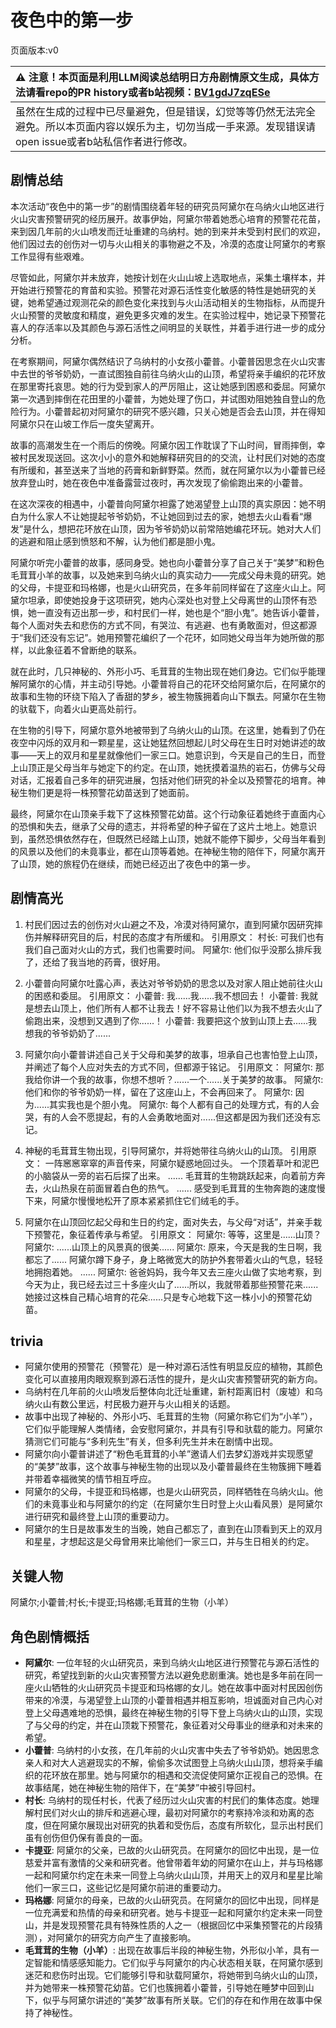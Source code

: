 # 夜色中的第一步
页面版本:v0
 

| :warning: 注意！本页面是利用LLM阅读总结明日方舟剧情原文生成，具体方法请看repo的PR history或者b站视频：[BV1gdJ7zqESe](https://www.bilibili.com/video/BV1gdJ7zqESe/)         |
|:----------------------------|
| 虽然在生成的过程中已尽量避免，但是错误，幻觉等等仍然无法完全避免。所以本页面内容以娱乐为主，切勿当成一手来源。发现错误请open issue或者b站私信作者进行修改。|



## 剧情总结
本次活动“夜色中的第一步”的剧情围绕着年轻的研究员阿黛尔在乌纳火山地区进行火山灾害预警研究的经历展开。故事伊始，阿黛尔带着她悉心培育的预警花花苗，来到因几年前的火山喷发而迁址重建的乌纳村。她的到来并未受到村民们的欢迎，他们因过去的创伤对一切与火山相关的事物避之不及，冷漠的态度让阿黛尔的考察工作显得有些艰难。

尽管如此，阿黛尔并未放弃，她按计划在火山山坡上选取地点，采集土壤样本，并开始进行预警花的育苗和实验。预警花对源石活性变化敏感的特性是她研究的关键，她希望通过观测花朵的颜色变化来找到与火山活动相关的生物指标，从而提升火山预警的灵敏度和精度，避免更多灾难的发生。在实验过程中，她记录下预警花喜人的存活率以及其颜色与源石活性之间明显的关联性，并着手进行进一步的成分分析。

在考察期间，阿黛尔偶然结识了乌纳村的小女孩小藿普。小藿普因思念在火山灾害中去世的爷爷奶奶，一直试图独自前往乌纳火山的山顶，希望将亲手编织的花环放在那里寄托哀思。她的行为受到家人的严厉阻止，这让她感到困惑和委屈。阿黛尔第一次遇到摔倒在花田里的小藿普，为她处理了伤口，并试图劝阻她独自登山的危险行为。小藿普起初对阿黛尔的研究不感兴趣，只关心她是否会去山顶，并在得知阿黛尔只在山坡工作后一度失望离开。

故事的高潮发生在一个雨后的傍晚。阿黛尔因工作耽误了下山时间，冒雨摔倒，幸被村民发现送回。这次小小的意外和她解释研究目的的交流，让村民们对她的态度有所缓和，甚至送来了当地的药膏和新鲜野菜。然而，就在阿黛尔以为小藿普已经放弃登山时，她在夜色中准备露营过夜时，再次发现了偷偷跑出来的小藿普。

在这次深夜的相遇中，小藿普向阿黛尔袒露了她渴望登上山顶的真实原因：她不明白为什么家人不让她提起爷爷奶奶，不让她回到过去的家，她想去火山看看“爆发”是什么，想把花环放在山顶，因为爷爷奶奶以前常陪她编花环玩。她对大人们的逃避和阻止感到愤怒和不解，认为他们都是胆小鬼。

阿黛尔听完小藿普的故事，感同身受。她也向小藿普分享了自己关于“美梦”和粉色毛茸茸小羊的故事，以及她来到乌纳火山的真实动力——完成父母未竟的研究。她的父母，卡提亚和玛格娜，也是火山研究员，在多年前同样留在了这座火山上。阿黛尔坦承，即使她投身于这项研究，她内心深处也对登上父母离世的山顶怀有恐惧，她一直没有迈出那一步，和村民们一样，她也是个“胆小鬼”。她告诉小藿普，每个人面对失去和悲伤的方式不同，有哭泣、有逃避、也有勇敢面对，但这都源于“我们还没有忘记”。她用预警花编织了一个花环，如同她父母当年为她所做的那样，以此象征着不曾断绝的联系。

就在此时，几只神秘的、外形小巧、毛茸茸的生物出现在她们身边。它们似乎能理解阿黛尔的心情，并主动引导她。小藿普将自己的花环交给阿黛尔后，在阿黛尔的故事和生物的环绕下陷入了香甜的梦乡，被生物簇拥着向山下飘去。阿黛尔在生物的驮载下，向着火山更高处前行。

在生物的引导下，阿黛尔意外地被带到了乌纳火山的山顶。在这里，她看到了仍在夜空中闪烁的双月和一颗星星，这让她猛然回想起儿时父母在生日时对她讲述的故事——天上的双月和星星就像他们一家三口。她意识到，今天是自己的生日，而登上山顶正是父母当年与她定下的约定。在山顶，她抚摸着温热的岩石，仿佛与父母对话，汇报着自己多年的研究进展，包括对他们研究的补全以及预警花的培育。神秘生物们更是将一株预警花幼苗送到了她面前。

最终，阿黛尔在山顶亲手栽下了这株预警花幼苗。这个行动象征着她终于直面内心的恐惧和失去，继承了父母的遗志，并将希望的种子留在了这片土地上。她意识到，虽然恐惧依然存在，但既然已经踏上山顶，她就不能停下脚步，父母当年看到的风景以及他们的未竟事业，都在山顶等着她。在神秘生物的陪伴下，阿黛尔离开了山顶，她的旅程仍在继续，而她已经迈出了夜色中的第一步。
## 剧情高光
1.  村民们因过去的创伤对火山避之不及，冷漠对待阿黛尔，直到阿黛尔因研究摔伤并解释研究目的后，村民的态度才有所缓和。
    引用原文：
    村长: 可我们也有我们自己面对火山的方式，我们也需要时间。
    阿黛尔: 他们似乎没那么排斥我了，还给了我当地的药膏，很好用。

2.  小藿普向阿黛尔吐露心声，表达对爷爷奶奶的思念以及对家人阻止她前往火山的困惑和委屈。
    引用原文：
    小藿普: 我......我......我不想回去！
    小藿普: 我就是想去山顶上，他们所有人都不让我去！好不容易让他们以为我不想去火山了偷跑出来，没想到又遇到了你......！
    小藿普: 我要把这个放到山顶上去......我想我的爷爷奶奶了......

3.  阿黛尔向小藿普讲述自己关于父母和美梦的故事，坦承自己也害怕登上山顶，并阐述了每个人应对失去的方式不同，但都源于铭记。
    引用原文：
    阿黛尔: 那我给你讲一个我的故事，你想不想听？......一个......关于美梦的故事。
    阿黛尔: 他们和你的爷爷奶奶一样，留在了这座山上，不会再回来了。
    阿黛尔: 因为......其实我也是个胆小鬼。
    阿黛尔: 每个人都有自己的处理方式，有的人会哭，有的人会不愿提起，有的人会勇敢地面对......但这都是因为我们还没有忘记。

4.  神秘的毛茸茸生物出现，引导阿黛尔，并将她带往乌纳火山的山顶。
    引用原文：
    一阵窸窸窣窣的声音传来，阿黛尔疑惑地回过头。
    一个顶着草叶和泥巴的小脑袋从一旁的岩石后探了出来。
    ......
    毛茸茸的生物跳跃起来，向着前方奔去，火山热泉在前面冒着白色的热气。
    ......
    感受到毛茸茸的生物奔跑的速度慢下来，阿黛尔慢慢地松开了原本紧紧抓住它们绒毛的手。

5.  阿黛尔在山顶回忆起父母和生日的约定，面对失去，与父母“对话”，并亲手栽下预警花，象征着传承与希望。
    引用原文：
    阿黛尔: 等等，这里是......山顶？
    阿黛尔: ......山顶上的风景真的很美......
    阿黛尔: 原来，今天是我的生日啊，我都忘了......
    阿黛尔蹲下身子，身上略微宽大的防护外套带着火山的气息，轻轻地拥抱着她。
    ......
    阿黛尔: 爸爸妈妈，我今年又去三座火山做了实地考察，到今天为止，我已经去过三十多座火山了......所以，我就带着那些预警花来......
    她接过这株自己精心培育的花朵......只是专心地栽下这一株小小的预警花幼苗。
## trivia
*   阿黛尔使用的预警花（预警花）是一种对源石活性有明显反应的植物，其颜色变化可以直接用肉眼观察到源石活性的提升，是火山灾害预警研究的新方向。
*   乌纳村在几年前的火山喷发后整体向北迁址重建，新村距离旧村（废墟）和乌纳火山有数公里远，村民极力避开与火山相关的话题。
*   故事中出现了神秘的、外形小巧、毛茸茸的生物（阿黛尔称它们为“小羊”），它们似乎能理解人类情绪，会安慰阿黛尔，并具有引导和驮载的能力。阿黛尔猜测它们可能与“多利先生”有关，但多利先生并未在剧情中出现。
*   阿黛尔向小藿普讲述了“粉色毛茸茸的小羊”邀请人们去梦幻游戏并实现愿望的“美梦”故事，这个故事与神秘生物的出现以及小藿普最终在生物簇拥下睡着并带着幸福微笑的情节相互呼应。
*   阿黛尔的父母，卡提亚和玛格娜，也是火山研究员，同样牺牲在乌纳火山。他们的未竟事业和与阿黛尔的约定（在阿黛尔生日时登上火山看风景）是阿黛尔进行研究和最终登上山顶的重要动力。
*   阿黛尔的生日是故事发生的当晚，她自己都忘了，直到在山顶看到天上的双月和星星，才想起这是父母曾用来比喻他们一家三口，并与生日相关的约定。
## 关键人物
阿黛尔;小藿普;村长;卡提亚;玛格娜;毛茸茸的生物（小羊）
## 角色剧情概括
-   **阿黛尔**: 一位年轻的火山研究员，来到乌纳火山地区进行预警花与源石活性的研究，希望找到新的火山灾害预警方法以避免悲剧重演。她也是多年前在同一座火山牺牲的火山研究员卡提亚和玛格娜的女儿。她在故事中面对村民因创伤带来的冷漠，与渴望登上山顶的小藿普相遇并相互影响，坦诚面对自己内心对登上父母遇难地的恐惧，最终在神秘生物的引导下登上乌纳火山的山顶，实现了与父母的约定，并在山顶栽下预警花，象征着对父母事业的继承和对未来的希望。
-   **小藿普**: 乌纳村的小女孩，在几年前的火山灾害中失去了爷爷奶奶。她因思念亲人和对大人逃避现实的不解，偷偷多次试图登上乌纳火山山顶，想将亲手编织的花环放在那里。她与阿黛尔的相遇和交流促使阿黛尔正视自己的恐惧。在故事结尾，她在神秘生物的陪伴下，在“美梦”中被引导回村。
-   **村长**: 乌纳村的现任村长，代表了经历过火山灾害的村民们的集体态度。她理解村民们对火山的排斥和逃避心理，最初对阿黛尔的考察持冷淡和劝离的态度，但在阿黛尔展现出对研究的执着和受伤后，态度有所软化，显示出村民们虽有创伤但仍保有善良的一面。
-   **卡提亚**: 阿黛尔的父亲，已故的火山研究员。在阿黛尔的回忆中出现，是一位慈爱并富有激情的父亲和研究者。他曾带着年幼的阿黛尔在山上，并与玛格娜一起和阿黛尔约定在未来一同登上乌纳火山山顶，并用天上的双月和星星比喻他们一家三口，这些记忆是阿黛尔前进的重要动力。
-   **玛格娜**: 阿黛尔的母亲，已故的火山研究员。在阿黛尔的回忆中出现，同样是一位充满爱和热情的母亲和研究者。她与卡提亚一起和阿黛尔约定未来一同登山，并是发现预警花具有特殊性质的人之一（根据回忆中采集预警花的片段猜测），对阿黛尔的研究方向产生了直接影响。
-   **毛茸茸的生物（小羊）**: 出现在故事后半段的神秘生物，外形似小羊，具有一定智能和情感感知能力。它们似乎与阿黛尔的内心状态相关联，在阿黛尔感到迷茫和悲伤时出现。它们能够引导和驮载阿黛尔，将她带到乌纳火山的山顶，并为她带来一株预警花幼苗。它们也簇拥着小藿普，引导她在睡梦中回到山下，似乎与阿黛尔讲述的“美梦”故事有所关联。它们的存在和作用在故事中保持了神秘性。